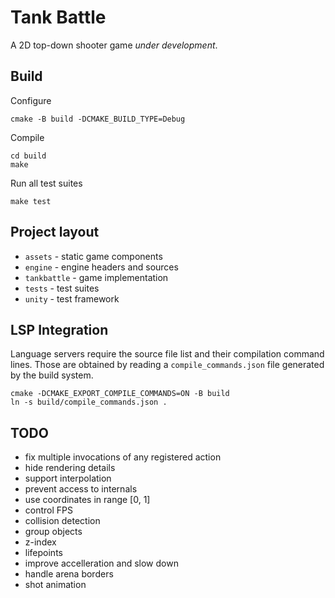 # Tank Battle

A 2D top-down shooter game _under development_.

## Build

Configure 
```shell
cmake -B build -DCMAKE_BUILD_TYPE=Debug 
```

Compile
```shell
cd build
make 
```

Run all test suites
```shell
make test
```


## Project layout 

* `assets`      - static game components
* `engine`      - engine headers and sources
* `tankbattle`  - game implementation
* `tests`       - test suites
* `unity`       - test framework


## LSP Integration

Language servers require the source file list and their compilation command lines.
Those are obtained by reading a `compile_commands.json` file generated by the build system.

```shell
cmake -DCMAKE_EXPORT_COMPILE_COMMANDS=ON -B build
ln -s build/compile_commands.json .
```


## TODO
* fix multiple invocations of any registered action
* hide rendering details
* support interpolation
* prevent access to internals
* use coordinates in range [0, 1]
* control FPS
* collision detection
* group objects
* z-index
* lifepoints
* improve accelleration and slow down
* handle arena borders
* shot animation
